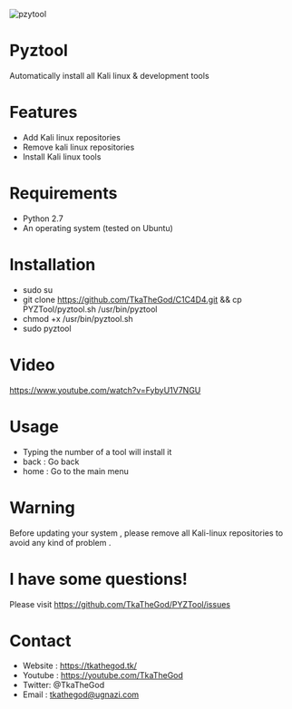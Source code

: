 ![pzytool](https://user-images.githubusercontent.com/47615360/56983324-c0a7e200-6b59-11e9-9003-af088391961c.png)
# Pyztool
Automatically install all Kali linux & development tools

# Features
- Add Kali linux repositories
- Remove kali linux repositories
- Install Kali linux tools

# Requirements
- Python 2.7
- An operating system (tested on Ubuntu)

# Installation
- sudo su
- git clone https://github.com/TkaTheGod/C1C4D4.git && cp PYZTool/pyztool.sh /usr/bin/pyztool
- chmod +x /usr/bin/pyztool.sh
- sudo pyztool 

# Video
https://www.youtube.com/watch?v=FybyU1V7NGU

# Usage
- Typing the number of a tool will install it
- back : Go back
- home : Go to the main menu

# Warning
Before updating your system , please remove all Kali-linux repositories to avoid any kind of problem .

# I have some questions!

Please visit https://github.com/TkaTheGod/PYZTool/issues

# Contact
- Website : https://tkathegod.tk/
- Youtube : https://youtube.com/TkaTheGod
- Twitter: @TkaTheGod
- Email : tkathegod@ugnazi.com
